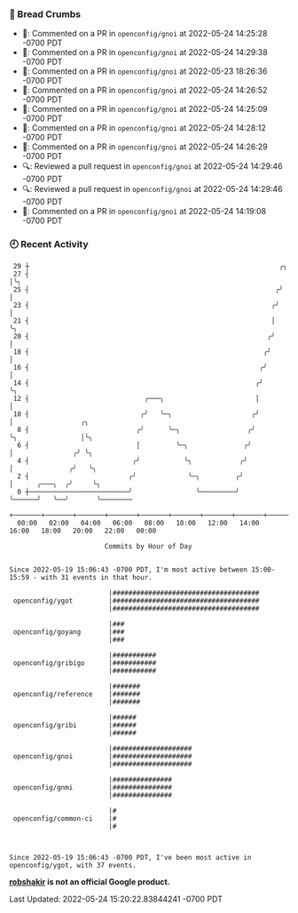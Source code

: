 ### 🍞 Bread Crumbs

 * 💬: Commented on a PR in  `openconfig/gnoi` at 2022-05-24 14:25:28 -0700 PDT
 * 💬: Commented on a PR in  `openconfig/gnoi` at 2022-05-24 14:29:38 -0700 PDT
 * 💬: Commented on a PR in  `openconfig/gnoi` at 2022-05-23 18:26:36 -0700 PDT
 * 💬: Commented on a PR in  `openconfig/gnoi` at 2022-05-24 14:26:52 -0700 PDT
 * 💬: Commented on a PR in  `openconfig/gnoi` at 2022-05-24 14:25:09 -0700 PDT
 * 💬: Commented on a PR in  `openconfig/gnoi` at 2022-05-24 14:28:12 -0700 PDT
 * 💬: Commented on a PR in  `openconfig/gnoi` at 2022-05-24 14:26:29 -0700 PDT
 * 🔍: Reviewed a pull request in  `openconfig/gnoi` at 2022-05-24 14:29:46 -0700 PDT
 * 🔍: Reviewed a pull request in  `openconfig/gnoi` at 2022-05-24 14:29:46 -0700 PDT
 * 💬: Commented on a PR in  `openconfig/gnoi` at 2022-05-24 14:19:08 -0700 PDT

### 🕘 Recent Activity
```
 29 ┼                                                               ╭╮
 27 ┤                                                               │╰╮
 25 ┤                                                              ╭╯ │
 23 ┤                                                             ╭╯  │
 21 ┤                                                             │   ╰╮
 20 ┤                                                            ╭╯    │
 18 ┤                                                           ╭╯     │
 16 ┤                                                          ╭╯      │
 14 ┤                                                         ╭╯       ╰╮
 12 ┤                             ╭───╮                       │         │
 10 ┤                            ╭╯   ╰─╮                    ╭╯         │                 ╭╮
  8 ┤                           ╭╯      ╰─╮                 ╭╯          ╰╮                │╰╮
  6 ┤                           │         ╰─╮              ╭╯            │               ╭╯ ╰╮
  4 ┤                          ╭╯           ╰╮            ╭╯             │              ╭╯   ╰╮
  2 ┤                         ╭╯             ╰─╮         ╭╯              │      ╭───╮  ╭╯     ╰╮
  0 ┼─────────────────────────╯                ╰─────────╯               ╰──────╯   ╰──╯       ╰────────
    +───────+───────+───────+───────+───────+───────+───────+───────+───────+───────+───────+───────+────
  00:00   02:00   04:00   06:00   08:00   10:00   12:00   14:00   16:00   18:00   20:00   22:00   00:00   

						Commits by Hour of Day


Since 2022-05-19 15:06:43 -0700 PDT, I'm most active between 15:00-15:59 - with 31 events in that hour.

```



```
                         |#####################################
 openconfig/ygot         |#####################################
                         |#####################################

                         |###
 openconfig/goyang       |###
                         |###

                         |###########
 openconfig/gribigo      |###########
                         |###########

                         |#######
 openconfig/reference    |#######
                         |#######

                         |######
 openconfig/gribi        |######
                         |######

                         |####################
 openconfig/gnoi         |####################
                         |####################

                         |###############
 openconfig/gnmi         |###############
                         |###############

                         |#
 openconfig/common-ci    |#
                         |#



Since 2022-05-19 15:06:43 -0700 PDT, I've been most active in openconfig/ygot, with 37 events.

```
**[robshakir](mailto:robjs@google.com) is not an official Google product.**  


Last Updated: 2022-05-24 15:20:22.83844241 -0700 PDT

